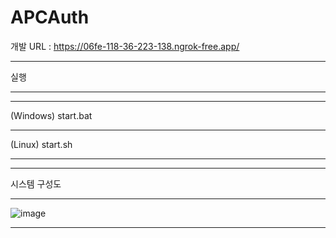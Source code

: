 # APCAuth

개발 URL : https://06fe-118-36-223-138.ngrok-free.app/

---

실행

---

---

(Windows) start.bat

---

(Linux) start.sh 

---

---

시스템 구성도

---

![image](https://github.com/Korjw/APCAuth/assets/93375024/cc03c2e7-edc9-4fad-9ae8-e7e2a664b830)

---
